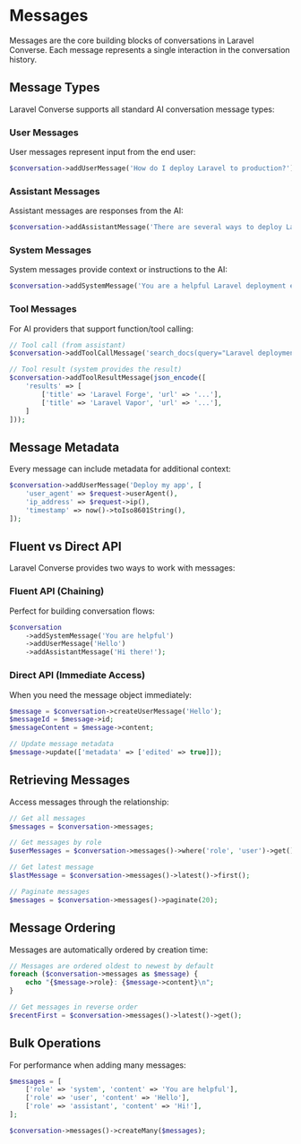 # Messages

Messages are the core building blocks of conversations in Laravel Converse. Each message represents a single interaction in the conversation history.

## Message Types

Laravel Converse supports all standard AI conversation message types:

### User Messages

User messages represent input from the end user:

```php
$conversation->addUserMessage('How do I deploy Laravel to production?');
```

### Assistant Messages

Assistant messages are responses from the AI:

```php
$conversation->addAssistantMessage('There are several ways to deploy Laravel...');
```

### System Messages

System messages provide context or instructions to the AI:

```php
$conversation->addSystemMessage('You are a helpful Laravel deployment expert.');
```

### Tool Messages

For AI providers that support function/tool calling:

```php
// Tool call (from assistant)
$conversation->addToolCallMessage('search_docs(query="Laravel deployment")');

// Tool result (system provides the result)
$conversation->addToolResultMessage(json_encode([
    'results' => [
        ['title' => 'Laravel Forge', 'url' => '...'],
        ['title' => 'Laravel Vapor', 'url' => '...'],
    ]
]));
```

## Message Metadata

Every message can include metadata for additional context:

```php
$conversation->addUserMessage('Deploy my app', [
    'user_agent' => $request->userAgent(),
    'ip_address' => $request->ip(),
    'timestamp' => now()->toIso8601String(),
]);
```

## Fluent vs Direct API

Laravel Converse provides two ways to work with messages:

### Fluent API (Chaining)

Perfect for building conversation flows:

```php
$conversation
    ->addSystemMessage('You are helpful')
    ->addUserMessage('Hello')
    ->addAssistantMessage('Hi there!');
```

### Direct API (Immediate Access)

When you need the message object immediately:

```php
$message = $conversation->createUserMessage('Hello');
$messageId = $message->id;
$messageContent = $message->content;

// Update message metadata
$message->update(['metadata' => ['edited' => true]]);
```

## Retrieving Messages

Access messages through the relationship:

```php
// Get all messages
$messages = $conversation->messages;

// Get messages by role
$userMessages = $conversation->messages()->where('role', 'user')->get();

// Get latest message
$lastMessage = $conversation->messages()->latest()->first();

// Paginate messages
$messages = $conversation->messages()->paginate(20);
```

## Message Ordering

Messages are automatically ordered by creation time:

```php
// Messages are ordered oldest to newest by default
foreach ($conversation->messages as $message) {
    echo "{$message->role}: {$message->content}\n";
}

// Get messages in reverse order
$recentFirst = $conversation->messages()->latest()->get();
```

## Bulk Operations

For performance when adding many messages:

```php
$messages = [
    ['role' => 'system', 'content' => 'You are helpful'],
    ['role' => 'user', 'content' => 'Hello'],
    ['role' => 'assistant', 'content' => 'Hi!'],
];

$conversation->messages()->createMany($messages);
``` 